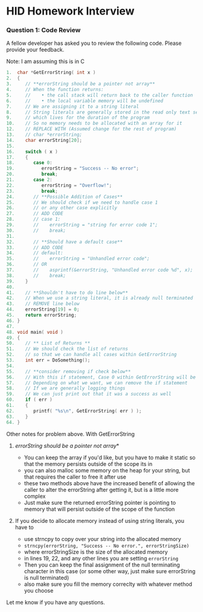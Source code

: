 # HID Homework Interview

### Question 1: Code Review
A fellow developer has asked you to review the following code. Please provide your feedback.

Note: I am assuming this is in C
```C
1.  char *GetErrorString( int x )
2.  {
3.     // **errorString should be a pointer not array**
4.     // When the function returns:
5.     //    • the call stack will return back to the caller function
6.     //    • the local variable memory will be undefined
7.     // We are assigning it to a string literal
8.     // String literals are generally stored in the read only text segment
9.     // which lives for the duration of the program
10.    // So no memory needs to be allocated with an array for it
12.    // REPLACE WITH (Assumed change for the rest of program)
13.    // char *errorString;
14.    char errorString[20];
15.
16.    switch ( x )
17.    {
18.       case 0:
19.          errorString = "Success -- No error";
20.          break;
21.       case 2:
22.          errorString = "Overflow!";
23.          break;
24.       // **Possible Addition of Cases**
25.       // We should check if we need to handle case 1
26.       // or any other case explicitly
27.       // ADD CODE
28.       // case 1:
29.       //    errorString = "string for error code 1";
30.       //    break;
31.
32.       // **Should have a default case**
33.       // ADD CODE
34.       // default:
35.       //    errorString = "Unhandled error code";
36.       // OR
37.       //    asprintf(&errorString, "Unhandled error code %d", x);
38.       //    break;
39.    }
40.
41.    // **Shouldn't have to do line below**
42.    // When we use a string literal, it is already null terminated
43.    // REMOVE line below
44.    errorString[19] = 0;
45.    return errorString;
46. }
47.
48. void main( void )
49. {
50.    // ** List of Returns **
51.    // We should check the list of returns
52.    // so that we can handle all cases within GetErrorString
53.    int err = DoSomething();
54.
55.    // **consider removing if check below**
56.    // With this if statement, Case 0 within GetErrorString will be ignored
57.    // Depending on what we want, we can remove the if statement
58.    // If we are generally logging things
59.    // We can just print out that it was a success as well
60.    if ( err )
61.    {
62.       printf( "%s\n", GetErrorString( err ) );
63.    }
64. }
```

Other notes for problem above.
With GetErrorString
1. *errorString should be a pointer not array**
   * You can keep the array if you'd like, but you have to make it static so that the memory persists outside of the scope its in
   * you can also malloc some memory on the heap for your string, but that requires the caller to free it after use
   * these two methods above have the increased benefit of allowing the caller to alter the errorString after getting it, but is a little more complex
   * Just make sure the returned errorString pointer is pointing to memory that will persist outside of the scope of the function

2. If you decide to allocate memory instead of using string literals, you have to
   * use strncpy to copy over your string into the allocated memory
   * `strncpy(errorString, "Success -- No error.", errorStringSize)`
   * where errorStringSize is the size of the allocated memory
   * in lines 19, 22, and any other lines you are setting `errorString`
   * Then you can keep the final assignment of the null terminating character in this case (or some other way, just make sure errorString is null terminated)
   * also make sure you fill the memory correclty with whatever method you choose

Let me know if you have any questions.



